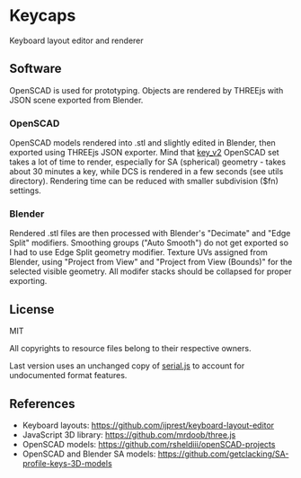 # Keycaps

Keyboard layout editor and renderer


## Software

OpenSCAD is used for prototyping. Objects are rendered by THREEjs with JSON scene exported from Blender.

### OpenSCAD

OpenSCAD models rendered into .stl and slightly edited in Blender, then exported using THREEjs JSON exporter.
Mind that [key_v2](https://github.com/rsheldiii/openSCAD-projects) OpenSCAD set takes a lot of time
to render, especially for SA (spherical) geometry - takes about 30 minutes a key,
while DCS is rendered in a few seconds (see utils directory). Rendering time can be reduced with smaller subdivision ($fn) settings.


### Blender

Rendered .stl files are then processed with Blender's "Decimate" and "Edge Split" modifiers.
Smoothing groups ("Auto Smooth") do not get exported so I had to use Edge Split geometry modifier.
Texture UVs assigned from Blender, using "Project from View" and "Project from View (Bounds)" for
the selected visible geometry. All modifer stacks should be collapsed for proper exporting.


## License

MIT

All copyrights to resource files belong to their respective owners.

Last version uses an unchanged copy of [serial.js](https://github.com/ijprest/keyboard-layout-editor/blob/master/serial.js)
to account for undocumented format features.

## References

* Keyboard layouts: https://github.com/ijprest/keyboard-layout-editor
* JavaScript 3D library: https://github.com/mrdoob/three.js
* OpenSCAD models: https://github.com/rsheldiii/openSCAD-projects
* OpenSCAD and Blender SA models: https://github.com/getclacking/SA-profile-keys-3D-models
